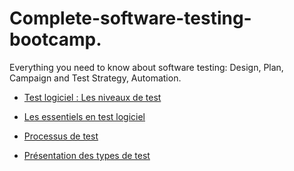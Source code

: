 # Complete-software-testing-bootcamp.
Everything you need to know about software testing: Design, Plan, Campaign and Test Strategy, Automation.

- [Test logiciel : Les niveaux de test](https://github.com/kboisseleau/complete-software-testing-bootcamp/blob/main/les-niveau-de-test/niveau-de-test.md)


- [Les essentiels en test logiciel](https://github.com/kboisseleau/complete-software-testing-bootcamp/blob/main/les-essentiels-en-test-logiciel/les-essentiels-en-test-logiciel.md)

- [Processus de test](https://github.com/kboisseleau/complete-software-testing-bootcamp/blob/main/processus-de-test/processus-de-test.md)

- [Présentation des types de test](https://github.com/kboisseleau/complete-software-testing-bootcamp/blob/main/Pr%C3%A9sentation%2Bde%2Btypes%2Bde%2Btest.pdf)